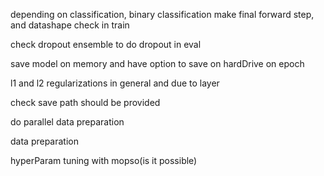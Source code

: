depending on classification, binary classification make final forward step, and datashape check in train

check dropout ensemble to do dropout in eval

save model on memory and have option to save on hardDrive on epoch

l1 and l2 regularizations in general and due to layer

check save path should be provided

do parallel data preparation

data preparation 

hyperParam tuning with mopso(is it possible)